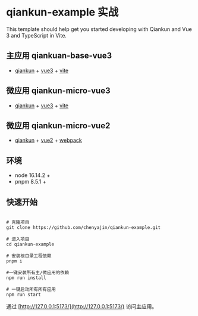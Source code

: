 # qiankun-example 实战

This template should help get you started developing with Qiankun and Vue 3 and TypeScript in Vite.

## 主应用 qiankuan-base-vue3

- [qiankun](https://qiankun.umijs.org/zh/) + [vue3](https://vuejs.org/) + [vite](https://vitejs.dev/)

## 微应用 qiankun-micro-vue3

- [qiankun](https://qiankun.umijs.org/zh/) + [vue3](https://vuejs.org/) + [vite](https://vitejs.dev/)

## 微应用 qiankun-micro-vue2

- [qiankun](https://qiankun.umijs.org/zh/) + [vue2](https://vuejs.org/) + [webpack](https://www.webpackjs.org/)

## 环境

- node 16.14.2 +
- pnpm 8.5.1 +

## 快速开始

```shell

# 克隆项目
git clone https://github.com/chenyajin/qiankun-example.git

# 进入项目
cd qiankun-example

# 安装根目录工程依赖
pnpm i

#一键安装所有主/微应用的依赖
npm run install

# 一键启动所有所有应用
npm run start

```

通过 [http://127.0.0.1:5173/](http://127.0.0.1:5173/) 访问主应用。
